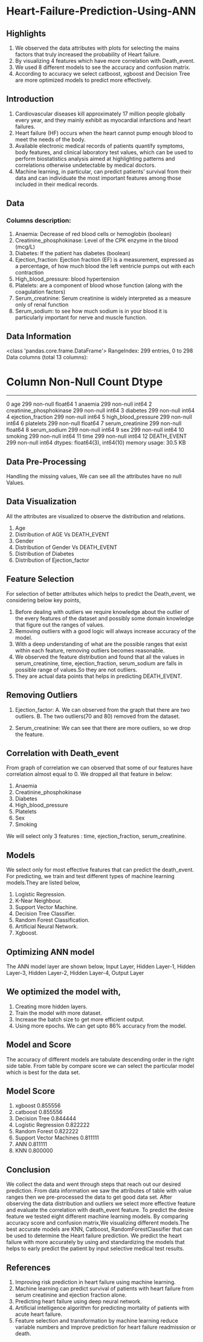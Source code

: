 # Heart-Failure-Prediction-Using-ANN
## Highlights
1. We observed the data attributes with plots for selecting the mains factors that truly increased the
probability of Heart failure.
2. By visualizing 4 features which have more correlation with Death_event.
3. We used 8 different models to see the accuracy and confusion matrix.
4. According to accuracy we select catboost, xgboost and Decision Tree are more optimized models to
predict more effectively.

## Introduction
1. Cardiovascular diseases kill approximately 17 million people globally every year, and they mainly
exhibit as myocardial infarctions and heart failures.
2. Heart failure (HF) occurs when the heart cannot pump enough blood to meet the needs of the body.
3. Available electronic medical records of patients quantify symptoms, body features, and clinical
laboratory test values, which can be used to perform biostatistics analysis aimed at highlighting
patterns and correlations otherwise undetectable by medical doctors.
4. Machine learning, in particular, can predict patients’ survival from their data and can individuate the
most important features among those included in their medical records.

## Data
### Columns description:
1. Anaemia: Decrease of red blood cells or hemoglobin (boolean)
2. Creatinine_phosphokinase: Level of the CPK enzyme in the blood (mcg/L)
3. Diabetes: If the patient has diabetes (boolean)
4. Ejection_fraction: Ejection fraction (EF) is a measurement, expressed as a percentage, of how much
blood the left ventricle pumps out with each contraction
5. High_blood_pressure: blood hypertension
6. Platelets: are a component of blood whose function (along with the coagulation factors)
7. Serum_creatinine: Serum creatinine is widely interpreted as a measure only of renal function
8. Serum_sodium: to see how much sodium is in your blood it is particularly important for nerve and muscle
function.

## Data Information
<class 'pandas.core.frame.DataFrame'>
RangeIndex: 299 entries, 0 to 298
Data columns (total 13 columns):
 # Column Non-Null Count Dtype
--- ------ -------------- -----
 0 age 299 non-null float64
 1 anaemia 299 non-null int64
 2 creatinine_phosphokinase 299 non-null int64
 3 diabetes 299 non-null int64
 4 ejection_fraction 299 non-null int64
 5 high_blood_pressure 299 non-null int64
 6 platelets 299 non-null float64
 7 serum_creatinine 299 non-null float64
 8 serum_sodium 299 non-null int64
 9 sex 299 non-null int64
 10 smoking 299 non-null int64
 11 time 299 non-null int64
 12 DEATH_EVENT 299 non-null int64
dtypes: float64(3), int64(10)
memory usage: 30.5 KB

## Data Pre-Processing
Handling the missing values, We can see all the attributes have no null Values.

## Data Visualization
All the attributes are visualized to observe the distribution and relations.
1. Age
2. Distribution of AGE Vs DEATH_EVENT
3. Gender
4. Distribution of Gender Vs DEATH_EVENT
5. Distribution of Diabetes
6. Distribution of Ejection_factor
## Feature Selection
For selection of better attributes which helps to predict the Death_event, we
considering below key points,
1.  Before dealing with outliers we require knowledge about the outlier of the every features of the
dataset and possibly some domain knowledge that figure out the ranges of values.
2. Removing outliers with a good logic will always increase accuracy of the model.
3. With a deep understanding of what are the possible ranges that exist within each feature, removing
outliers becomes reasonable.
4. We observed the feature distribution and found that all the values in serum_creatinine, time,
ejection_fraction, serum_sodium are falls in possible range of values.So they are not outliers.
5. They are actual data points that helps in predicting DEATH_EVENT.

## Removing Outliers
1. Ejection_factor:
A. We can observed from the graph that there are two outliers.
B. The two outliers(70 and 80) removed from the dataset.

2. Serum_creatinine:
  We can see that there are more outliers, so we drop the feature.
## Correlation with Death_event

From graph of correlation we can observed that some of our features have correlation almost
equal to 0. We dropped all that feature in below:
1. Anaemia
2. Creatinine_phosphokinase
3. Diabetes
4. High_blood_pressure
5. Platelets
6. Sex
7. Smoking

We will select only 3 features : time, ejection_fraction, serum_creatinine.

## Models
We select only for most effective features that can predict the death_event. For predicting,
we train and test different types of machine learning models.They are listed below,

1. Logistic Regression.
2. K-Near Neighbour.
3. Support Vector Machine.
4. Decision Tree Classifier.
5. Random Forest Classification.
6. Artificial Neural Network.
7. Xgboost.

## Optimizing ANN model
The ANN model layer are shown below,
Input Layer, Hidden Layer-1, Hidden Layer-3, Hidden Layer-2, Hidden Layer-4, Output Layer
## We optimized the model with,
1. Creating more hidden layers.
2. Train the model with more dataset.
3. Increase the batch size to get more efficient output.
4. Using more epochs.
We can get upto 86% accuracy from the model.

## Model and Score
The accuracy of different models are tabulate
descending order in the right side table.
From table by compare score we can select the
particular model which is best for the data set.

## Model Score
1. xgboost 0.855556
2. catboost 0.855556
3. Decision Tree 0.844444
4. Logistic Regression 0.822222
5. Random Forest 0.822222
6. Support Vector Machines 0.811111
7. ANN 0.811111
8. KNN 0.800000

## Conclusion
We collect the data and went through steps that reach out our desired prediction. From data information
we saw the attributes of table with value ranges then we pre-processed the data to get good data set.
After observing the data distribution and outliers we select more effective feature and evaluate the
correlation with death_event feature. To predict the desire feature we tested eight different machine
learning models.
By comparing accuracy score and confusion matrix,We visualizing different models.The best accurate
models are KNN, Catboost, RandomForestClassifier that can be used to determine the Heart failure
prediction.
We predict the heart failure with more accurately by using and standardizing the models that helps to early
predict the patient by input selective medical test results.

## References
1. Improving risk prediction in heart failure using machine learning.
2. Machine learning can predict survival of patients with heart failure from serum creatinine and ejection fraction alone.
3. Predicting heart failure using deep neural network.
4. Artificial intelligence algorithm for predicting mortality of patients with acute heart failure.
5. Feature selection and transformation by machine learning reduce variable numbers and improve prediction for heart failure readmission or death.

